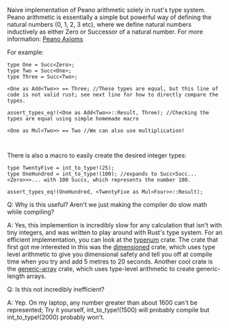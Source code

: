 Naive implementation of Peano arithmetic solely in rust's type system. Peano arithmetic is essentially a simple but powerful way of defining the natural numbers (0, 1, 2, 3 etc), where we define natural numbers inductively as either Zero or Successor of a natural number. 
For more information: [Peano Axioms](https://en.wikipedia.org/wiki/Peano_axioms)

For example: 


```
type One = Succ<Zero>;
type Two = Succ<One>;
type Three = Succ<Two>; 

<One as Add<Two>> == Three; //These types are equal, but this line of code is not valid rust; see next line for how to directly compare the types.

assert_types_eq!(<One as Add<Two>>::Result, Three); //Checking the types are equal using simple homemade macro

<One as Mul<Two>> == Two //We can also use multiplication!



```

There is also a macro to easily create the desired integer types:

```
type TwentyFive = int_to_type!(25);
type OneHundred = int_to_type!(100); //expands to Succ<Succ...<Zero>>>... with 100 Succs, which represents the number 100.

assert_types_eq!(OneHundred, <TwentyFive as Mul<Four>>::Result);
```

Q: Why is this useful? Aren't we just making the compiler do slow math while compiling?

A: Yes, this implemention is incredibly slow for any calculation that isn't with tiny integers, and was written to play around with Rust's type system. For an efficient implementation, you can look at the [typenum](https://github.com/paholg/typenum) crate. The crate that first got me interested in this was the [dimensioned](https://github.com/paholg/dimensioned) crate, which uses type level arithmetic to give you dimensional safety and tell you off at compile time when you try and add 5 metres to 20 seconds. Another cool crate is the [generic-array](https://github.com/fizyk20/generic-array) crate, which uses type-level arithmetic to create generic-length arrays.


Q: Is this not incredibly inefficient?

A: Yep. On my laptop, any number greater than about 1600 can't be represented; Try it yourself, int_to_type!(1500) will probably compile but int_to_type!(2000) probably won't.